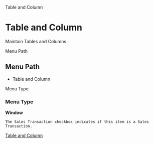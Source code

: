 
Table and Column
# Table and Column


Maintain Tables and Columns

Menu Path
## Menu Path



- Table and Column

Menu Type
### Menu Type

**Window**

```
The Sales Transaction checkbox indicates if this item is a Sales Transaction.
```

[Table and Column](../../window-table-and-column.md)